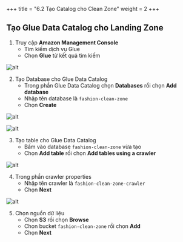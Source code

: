 +++
title = "6.2 Tạo Catalog cho Clean Zone"
weight = 2
+++

## Tạo Glue Data Catalog cho Landing Zone
1. Truy cập **Amazon Management Console**
    - Tìm kiếm dịch vụ Glue
    - Chọn **Glue** từ kết quả tìm kiếm

![alt](/images/transform/catalog-1.png)

2. Tạo Database cho Glue Data Catalog
    - Trong phần Glue Data Catalog chọn **Databases** rồi chọn **Add database**
    - Nhập tên database là `fashion-clean-zone`
    - Chọn **Create**

![alt](/images/transform/catalog-2.png)

![alt](/images/transform/catalog-3.png)

3. Tạo table cho Glue Data Catalog
    - Bấm vào database `fashion-clean-zone` vừa tạo
    - Chọn **Add table** rồi chọn **Add tables using a crawler**

![alt](/images/transform/catalog-4.png)

4. Trong phần crawler properties
    - Nhập tên crawler là `fashion-clean-zone-crawler`
    - Chọn **Next**

![alt](/images/transform/catalog-5.png)

5. Chọn nguồn dữ liệu
    - Chọn **S3** rồi chọn **Browse**
    - Chọn bucket `fashion-clean-zone` rồi chọn **Add**
    - Chọn **Next**